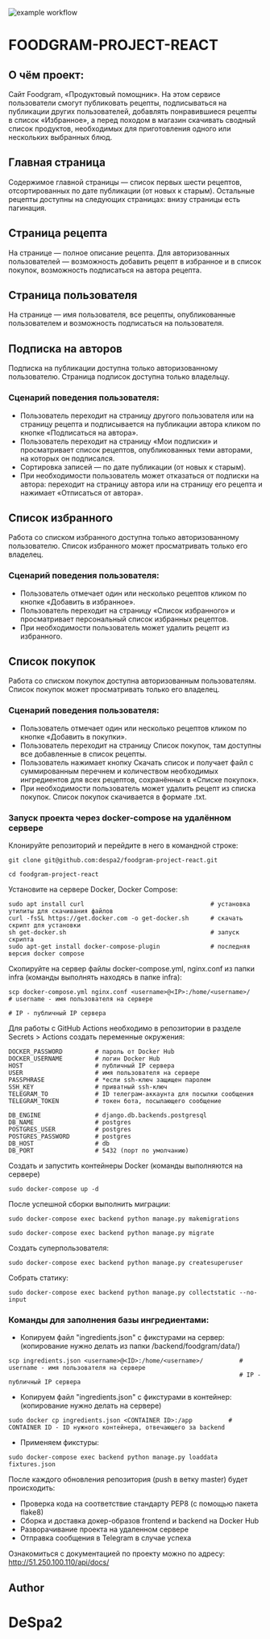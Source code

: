 ![example workflow](https://github.com/despa2/foodgram-project-react/actions/workflows/main.yml/badge.svg)

# FOODGRAM-PROJECT-REACT

## О чём проект:

Cайт Foodgram, «Продуктовый помощник». 
На этом сервисе пользователи смогут публиковать рецепты, 
подписываться на публикации других пользователей, 
добавлять понравившиеся рецепты в список «Избранное», 
а перед походом в магазин скачивать сводный список продуктов, 
необходимых для приготовления одного или нескольких выбранных блюд.

## Главная страница
Содержимое главной страницы — список первых шести рецептов, 
отсортированных по дате публикации (от новых к старым).
Остальные рецепты доступны на следующих страницах: 
внизу страницы есть пагинация.

## Страница рецепта
На странице — полное описание рецепта. 
Для авторизованных пользователей — возможность добавить рецепт в избранное и в 
список покупок, возможность подписаться на автора рецепта.

## Страница пользователя
На странице — имя пользователя, все рецепты, опубликованные пользователем 
и возможность подписаться на пользователя.

## Подписка на авторов
Подписка на публикации доступна только авторизованному пользователю. 
Страница подписок доступна только владельцу.
### Сценарий поведения пользователя:
- Пользователь переходит на страницу другого пользователя или на страницу рецепта
и подписывается на публикации автора кликом по кнопке «Подписаться на автора».
- Пользователь переходит на страницу «Мои подписки» и просматривает список рецептов, 
опубликованных теми авторами, на которых он подписался. 
- Сортировка записей — по дате публикации (от новых к старым).
- При необходимости пользователь может отказаться от подписки на автора: 
переходит на страницу автора или на страницу его рецепта и нажимает «Отписаться от автора».

## Список избранного
Работа со списком избранного доступна только авторизованному пользователю. 
Список избранного может просматривать только его владелец.
### Сценарий поведения пользователя:
- Пользователь отмечает один или несколько рецептов кликом по кнопке «Добавить в избранное».
- Пользователь переходит на страницу «Список избранного» и 
просматривает персональный список избранных рецептов.
- При необходимости пользователь может удалить рецепт из избранного.

## Список покупок
Работа со списком покупок доступна авторизованным пользователям. 
Список покупок может просматривать только его владелец.
### Сценарий поведения пользователя:
- Пользователь отмечает один или несколько рецептов кликом по кнопке «Добавить в покупки».
- Пользователь переходит на страницу Список покупок, 
там доступны все добавленные в список рецепты. 
- Пользователь нажимает кнопку Скачать список и получает файл с суммированным перечнем 
и количеством необходимых ингредиентов для всех рецептов, сохранённых в «Списке покупок».
- При необходимости пользователь может удалить рецепт из списка покупок.
Список покупок скачивается в формате .txt.


### Запуск проекта через docker-compose на удалённом сервере

Клонируйте репозиторий и перейдите в него в командной строке:
``` 
git clone git@github.com:despa2/foodgram-project-react.git
```
``` 
cd foodgram-project-react
```

Установите на сервере Docker, Docker Compose:
```
sudo apt install curl                                   # установка утилиты для скачивания файлов
curl -fsSL https://get.docker.com -o get-docker.sh      # скачать скрипт для установки
sh get-docker.sh                                        # запуск скрипта
sudo apt-get install docker-compose-plugin              # последняя версия docker compose
```

Скопируйте на сервер файлы docker-compose.yml, 
nginx.conf из папки infra (команды выполнять находясь в папке infra):
```
scp docker-compose.yml nginx.conf <username>@<IP>:/home/<username>/   # username - имя пользователя на сервере
                                                                      # IP - публичный IP сервера
```

Для работы с GitHub Actions необходимо в репозитории в разделе Secrets > Actions создать переменные окружения:
```
DOCKER_PASSWORD         # пароль от Docker Hub
DOCKER_USERNAME         # логин Docker Hub
HOST                    # публичный IP сервера
USER                    # имя пользователя на сервере
PASSPHRASE              # *если ssh-ключ защищен паролем
SSH_KEY                 # приватный ssh-ключ
TELEGRAM_TO             # ID телеграм-аккаунта для посылки сообщения
TELEGRAM_TOKEN          # токен бота, посылающего сообщение

DB_ENGINE               # django.db.backends.postgresql
DB_NAME                 # postgres
POSTGRES_USER           # postgres
POSTGRES_PASSWORD       # postgres
DB_HOST                 # db
DB_PORT                 # 5432 (порт по умолчанию)
```

Создать и запустить контейнеры Docker (команды выполняются на сервере)
```
sudo docker-compose up -d
```

После успешной сборки выполнить миграции:
```
sudo docker-compose exec backend python manage.py makemigrations
```
```
sudo docker-compose exec backend python manage.py migrate
```

Создать суперпользователя:
```
sudo docker-compose exec backend python manage.py createsuperuser
```

Собрать статику:
```
sudo docker-compose exec backend python manage.py collectstatic --no-input
```


### Команды для заполнения базы ингредиентами:
* Копируем файл "ingredients.json" с фикстурами на сервер: 
(копирование нужно делать из папки /backend/foodgram/data/)
```
scp ingredients.json <username>@<ID>:/home/<username>/          # username - имя пользователя на сервере
                                                                # IP - публичный IP сервера
```

* Копируем файл "ingredients.json" с фикстурами в контейнер:
  (копирование нужно делать на сервере)
```
sudo docker cp ingredients.json <CONTAINER ID>:/app          # CONTAINER ID - ID нужного контейнера, отвечающего за backend
```

* Применяем фикстуры:
```
sudo docker-compose exec backend python manage.py loaddata fixtures.json
```

После каждого обновления репозитория (push в ветку master) будет происходить:
* Проверка кода на соответствие стандарту PEP8 (с помощью пакета flake8)
* Сборка и доставка докер-образов frontend и backend на Docker Hub
* Разворачивание проекта на удаленном сервере
* Отправка сообщения в Telegram в случае успеха

Ознакомиться с документацией по проекту можно по адресу: http://51.250.100.110/api/docs/

## Author
# DeSpa2
